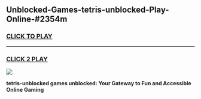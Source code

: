 
## Unblocked-Games-tetris-unblocked-Play-Online-#2354m
<h3>
<a href="https://premium.freeplayer.one?title=tetris-unblocked&ref=27F">CLICK TO PLAY</a></h3>
<hr>

<h3>
<a href="https://premium.freeplayer.one?title=tetris-unblocked&ref=27F">CLICK 2 PLAY</a>
  
</h3>

<a href="https://premium.freeplayer.one?title=tetris-unblocked&ref=27F"><img src="https://clearcache.store/games.png"></a>


**tetris-unblocked games unblocked: Your Gateway to Fun and Accessible Online Gaming**
